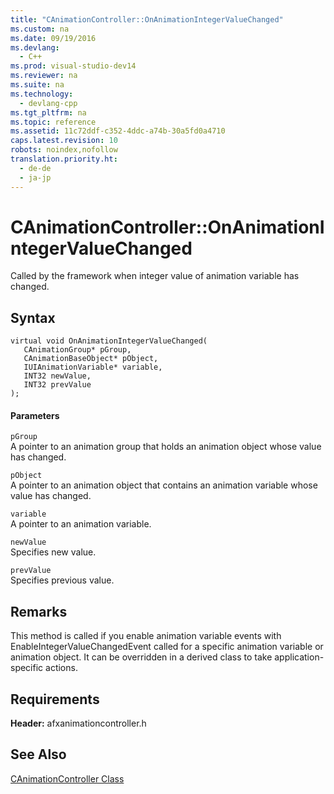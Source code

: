 ```yaml
---
title: "CAnimationController::OnAnimationIntegerValueChanged"
ms.custom: na
ms.date: 09/19/2016
ms.devlang: 
  - C++
ms.prod: visual-studio-dev14
ms.reviewer: na
ms.suite: na
ms.technology: 
  - devlang-cpp
ms.tgt_pltfrm: na
ms.topic: reference
ms.assetid: 11c72ddf-c352-4ddc-a74b-30a5fd0a4710
caps.latest.revision: 10
robots: noindex,nofollow
translation.priority.ht: 
  - de-de
  - ja-jp
---
```

# CAnimationController::OnAnimationIntegerValueChanged
Called by the framework when integer value of animation variable has changed.  
  
## Syntax  
  
```  
virtual void OnAnimationIntegerValueChanged(  
   CAnimationGroup* pGroup,  
   CAnimationBaseObject* pObject,  
   IUIAnimationVariable* variable,  
   INT32 newValue,  
   INT32 prevValue  
);  
```  
  
#### Parameters  
 `pGroup`  
 A pointer to an animation group that holds an animation object whose value has changed.  
  
 `pObject`  
 A pointer to an animation object that contains an animation variable whose value has changed.  
  
 `variable`  
 A pointer to an animation variable.  
  
 `newValue`  
 Specifies new value.  
  
 `prevValue`  
 Specifies previous value.  
  
## Remarks  
 This method is called if you enable animation variable events with EnableIntegerValueChangedEvent called for a specific animation variable or animation object. It can be overridden in a derived class to take application-specific actions.  
  
## Requirements  
 **Header:** afxanimationcontroller.h  
  
## See Also  
 [CAnimationController Class](../vs140/CAnimationController-Class.md)